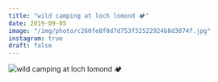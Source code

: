 ```yaml
---
title: "wild camping at loch lomond 🏕"
date: 2019-09-05
image: "/img/photo/c260fe8f8d7d753f32522924b8d3074f.jpg"
instagram: true
draft: false
---
```


![wild camping at loch lomond 🏕](/img/photo/c260fe8f8d7d753f32522924b8d3074f.jpg)
